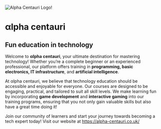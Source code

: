 ![Alpha Centauri Logo!](https://alpha-centauri.co.uk/wp-content/uploads/2024/07/300x300-150x150.webp)

# αlpha centauri

## Fun education in technology

Welcome to **αlpha centauri**, your ultimate destination for mastering technology! Whether you’re a complete beginner or an experienced professional, our platform offers training in **programming, basic electronics, IT infrastructure**, and **artificial intelligence**.

At αlpha centauri, we believe that technology education should be accessible and enjoyable for everyone. Our courses are designed to be engaging, practical, and tailored to suit all skill levels. We make learning fun by incorporating **game development** and **interactive gaming** into our training programs, ensuring that you not only gain valuable skills but also have a great time doing it!

Join our community of learners and start your journey towards becoming a tech expert today! Visit our website at https://alpha-centauri.co.uk/

